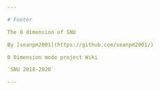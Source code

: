 ```yaml
---

# Footer

The 0 dimension of SNU

By [seanpm2001](https://github.com/seanpm2001/)

0 Dimension mode project Wiki

`SNU 2018-2020`

---
```

